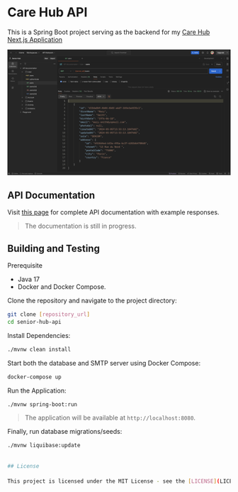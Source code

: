 # Care Hub API

This is a Spring Boot project serving as the backend for
my [Care Hub Next.js Application](https://github.com/ericafenyo/care-hub)

<img src="./docs/assets/postman-example.png">

## API Documentation

Visit [this page](docs/api/documentation.md) for complete API documentation with example responses.

> The documentation is still in progress.

## Building and Testing

Prerequisite

- Java 17
- Docker and Docker Compose.

Clone the repository and navigate to the project directory:

```sh
git clone [repository_url]
cd senior-hub-api
```

Install Dependencies:

```sh
./mvnw clean install
```

Start both the database and SMTP server using Docker Compose:

```sh
docker-compose up
```

Run the Application:

```sh
./mvnw spring-boot:run
```

> The application will be available at `http://localhost:8080`.

Finally, run database migrations/seeds:

```shell
./mvnw liquibase:update
```

```sh

## License

This project is licensed under the MIT License - see the [LICENSE](LICENSE) file for details.
